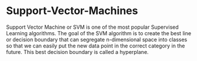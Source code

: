 # Support-Vector-Machines
Support Vector Machine or SVM is one of the most popular Supervised Learning algorithms. The goal of the SVM algorithm is to create the best line or decision boundary that can segregate n-dimensional space into classes so that we can easily put the new data point in the correct category in the future. This best decision boundary is called a hyperplane.

